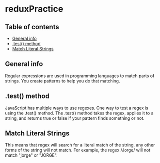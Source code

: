 # reduxPractice
## Table of contents
* [General info](#general-info)
* [.test() method](#.test-method)
* [Match Literal Strings](#match-literal-strings)

## General info
Regular expressions are used in programming languages to match parts of strings. You create patterns to help you do that matching.

## .test() method
JavaScript has multiple ways to use regexes. One way to test a regex is using the .test() method. The .test() method takes the regex, applies it to a string, and returns true or false if your pattern finds something or not.

## Match Literal Strings
This means that regex will search for a literal match of the string, any other forms of the string will not match. For example, the regex /Jorge/ will not match "jorge" or "JORGE".